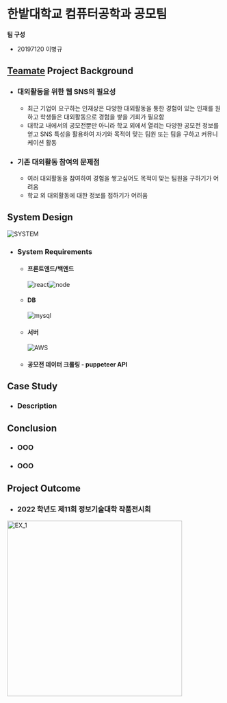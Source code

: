 # 한밭대학교 컴퓨터공학과 공모팀

**팀 구성**

- 20197120 이병규

## <u>Teamate</u> Project Background

- ### 대외활동을 위한 웹 SNS의 필요성
  - 최근 기업이 요구하는 인재상은 다양한 대외활동을 통한 경험이 있는 인재를 원하고 학생들은 대외활동으로 경험을 쌓을 기회가 필요함
  - 대학교 내에서의 공모전뿐만 아니라 학교 외에서 열리는 다양한 공모전 정보를 얻고 SNS 특성을 활용하여 자기와 목적이 맞는 팀원 또는 팀을 구하고 커뮤니케이션 활동
- ### 기존 대외활동 참여의 문제점
  - 여러 대외활동을 참여하여 경험을 쌓고싶어도 목적이 맞는 팀원을 구하기가 어려움
  - 학교 외 대외활동에 대한 정보를 접하기가 어려움

## System Design

![SYSTEM](https://user-images.githubusercontent.com/81899557/205962689-f2f9aecf-badd-44c7-ae97-f56b14c1c5da.JPG)

- ### System Requirements
  - #### 프론트엔드/백엔드
    ![react](https://user-images.githubusercontent.com/81899557/205976102-11ecb990-11a3-4aeb-bca7-4d01075b19f8.png)![node](https://user-images.githubusercontent.com/81899557/205976518-cba864b8-83cc-4a07-a29c-d2cc2b138368.png)
  - #### DB
    ![mysql](https://user-images.githubusercontent.com/81899557/205976643-576226c7-d53d-414e-bada-1e60a6804840.png)
  - #### 서버
    ![AWS](https://user-images.githubusercontent.com/81899557/205976692-4b469e50-9bda-49ce-b863-597bb84f11e4.png)
  - #### 공모전 데이터 크롤링 - puppeteer API

## Case Study

- ### Description

## Conclusion

- ### OOO
- ### OOO

## Project Outcome

- ### 2022 학년도 제11회 정보기술대학 작품전시회
<img width="409" alt="EX_1" src="https://user-images.githubusercontent.com/81899557/205973852-8ab7b45a-72a0-48e3-9a97-043795148744.png">

